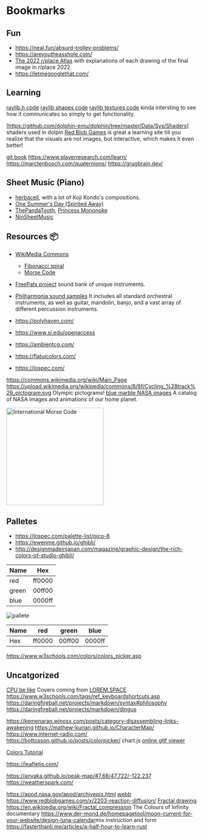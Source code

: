 # Bookmarks

## Fun
- <https://neal.fun/absurd-trolley-problems/>
- <https://areyoutheasshole.com/>
- [The 2022 r/place Atlas](https://place-atlas.stefanocoding.me/) with explanations of each drawing of the final image in r/place 2022.
- https://letmegooglethat.com/

## Learning
[raylib.h code](https://github.com/raysan5/raylib/blob/master/src/raylib.h)
[raylib shapes code](https://github.com/raysan5/raylib/blob/master/src/rshapes.c)
[raylib textures code](https://github.com/raysan5/raylib/blob/master/src/rtextures.c)
kinda intersting to see how it communicates so simply to get functionality.

[https://github.com/dolphin-emu/dolphin/tree/master/Data/Sys/Shaders] shaders used in dolpin
[Red Blob Games](https://www.redblobgames.com/) is great a learning site till you realize that the visuals are not images, but interactive, which makes it even better!

[git book](https://git-scm.com/book/en/v2)
<https://www.playerresearch.com/learn/>
<https://marctenbosch.com/quaternions/>
<https://grugbrain.dev/>

## Sheet Music (Piano)
- [herbacell](http://herbalcell.com/free-sheet-music), with a lot of Koji Kondo's compositions.
- [One Summer's Day (Spirited Away)](https://musescore.com/torbybrand/scores/1463381)
- [ThePandaTooth](http://www.pandatooth.com/sheet-music/), [Princess Mononoke](http://www.pandatooth.com/portfolio-items/princess-mononoke/) 
- [NinSheetMusic](https://www.ninsheetmusic.org/)

## Resources 📦
- [WikiMedia Commons](https://commons.wikimedia.org/wiki/Main_Page)
	- [Fibonacci spiral](https://upload.wikimedia.org/wikipedia/commons/7/79/Fibonacci_spiral.svg)
	- [Morse Code](https://upload.wikimedia.org/wikipedia/commons/b/b5/International_Morse_Code.svg)
- [FreePats project](https://freepats.zenvoid.org/index.html) sound bank of unique instruments.
- [Philharmonia sound samples](https://philharmonia.co.uk/resources/sound-samples/) It includes all standard orchestral instruments, as well as guitar, mandolin, banjo, and a vast array of different percussion instruments.

- https://polyhaven.com/
- https://www.si.edu/openaccess
- https://ambientcg.com/
- https://flatuicolors.com/
- https://lospec.com/

<https://commons.wikimedia.org/wiki/Main_Page>
<https://upload.wikimedia.org/wikipedia/commons/8/8f/Cycling_%28track%29_pictogram.svg>
Olympic pictograms!
[blue marble NASA images](https://visibleearth.nasa.gov/collection/1484/blue-marble) A catalog of NASA images and animations of our home planet.

<a title="Rhey T. Snodgrass &amp; Victor F. Camp, 1922, Public domain, via Wikimedia Commons" href="https://commons.wikimedia.org/wiki/File:International_Morse_Code.svg"><img width="256" alt="International Morse Code" src="https://upload.wikimedia.org/wikipedia/commons/thumb/b/b5/International_Morse_Code.svg/256px-International_Morse_Code.svg.png"></a>

## Palletes
- <https://lospec.com/palette-list/pico-8>
- <https://ewenme.github.io/ghibli/>
- <http://designmadeinjapan.com/magazine/graphic-design/the-rich-colors-of-studio-ghibli/>

Name | Hex 
---  |---
red | ff0000 |
green | 00ff00 |
blue | 0000ff |

![pallete](pallete.png)
		  
Name | red |green | blue | 
---  |---  |---   |--- |
Hex | ff0000 | 00ff00 | 0000ff |


<https://www.w3schools.com/colors/colors_picker.asp>
## Uncatgorized
[CPU be like](https://www.youtube.com/watch?v=aYAJopwEYv8)
Covers coming from [LOREM.SPACE](https://lorem.space/)
https://www.w3schools.com/tags/ref_keyboardshortcuts.asp
<https://daringfireball.net/projects/markdown/syntax#philosophy>
<https://daringfireball.net/projects/markdown/dingus>

<https://kemenaran.winosx.com/posts/category-disassembling-links-awakening>
https://mathew-kurian.github.io/CharacterMap/
https://www.internet-radio.com/
<https://bottosson.github.io/posts/colorpicker/>
chart.js
[online gltf viewer](https://gltf-viewer.donmccurdy.com/)


[Colors Tutorial](https://www.w3schools.com/colors/default.asp)

https://leafletjs.com/

https://anvaka.github.io/peak-map/#7.68/47.722/-122.237
https://weatherspark.com/

<https://apod.nasa.gov/apod/archivepix.html>
[webb](https://www.nasa.gov/sites/default/files/thumbnails/image/main_image_star-forming_region_carina_nircam_final-5mb.jpg)
<https://www.redblobgames.com/x/2203-reaction-diffusion/>
[Fractal drawing](https://www.youtube.com/watch?v=sFEYQMrWNHU>)
<https://en.wikipedia.org/wiki/Fractal_compression>
The Colours of Infinity documentary
<https://www.der-mond.de/homepagetool/moon-current-for-your-website/design-luna-calendar>mix instruction and form
<https://fasterthanli.me/articles/a-half-hour-to-learn-rust>
